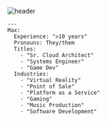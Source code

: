 ![header](https://capsule-render.vercel.app/api?type=slice&color=A91021&height=100&section=header&text=Hi,%20I'm%20Max%20^-^&fontSize=40&fontColor=fefffe&animation=fadeIn&rotate=10&fontAlignY=40&fontAlign=70)


```hcl
--- 
Max: 
  Experience: ">10 years"
  Pronouns: They/them
  Titles: 
    - "Sr. Cloud Architect"
    - "Systems Engineer"
    - "Game Dev"
  Industries:
    - "Virtual Reality"
    - "Point of Sale"
    - "Platform as a Service"
    - "Gaming"
    - "Music Production"
    - "Software Development"
```

<!---
header:

https://capsule-render.vercel.app/api?
type=slice&
color=A91021&
height=150&
section=header&
text=Hi,%20I'm%20Max%20^-^&
fontSize=40&
animation=fadeIn&
fontColor=fefffe&
rotate=10&
fontAlignY=40&
fontAlign=70

--->
